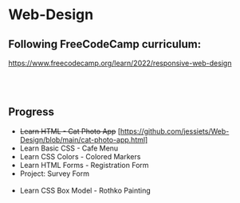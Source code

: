 # Web-Design
## Following FreeCodeCamp curriculum:
https://www.freecodecamp.org/learn/2022/responsive-web-design

<br></br>
## Progress
- ~~Learn HTML - Cat Photo App~~ [https://github.com/jessiets/Web-Design/blob/main/cat-photo-app.html]
- Learn Basic CSS - Cafe Menu
- Learn CSS Colors - Colored Markers
- Learn HTML Forms - Registration Form
- Project: Survey Form
<br></br>
- Learn CSS Box Model - Rothko Painting
